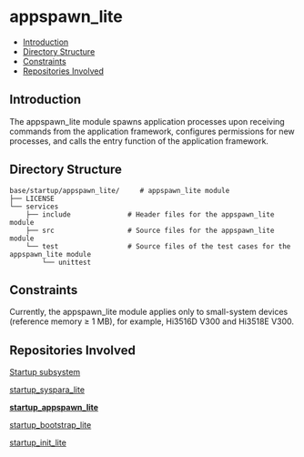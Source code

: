 # appspawn\_lite<a name="EN-US_TOPIC_0000001081995748"></a>

-   [Introduction](#section469617221261)
-   [Directory Structure](#section15884114210197)
-   [Constraints](#section12212842173518)
-   [Repositories Involved](#section641143415335)

## Introduction<a name="section469617221261"></a>

The appspawn\_lite module spawns application processes upon receiving commands from the application framework, configures permissions for new processes, and calls the entry function of the application framework.

## Directory Structure<a name="section15884114210197"></a>

```
base/startup/appspawn_lite/     # appspawn_lite module
├── LICENSE
└── services
    ├── include              # Header files for the appspawn_lite module
    ├── src                  # Source files for the appspawn_lite module
    └── test                 # Source files of the test cases for the appspawn_lite module
        └── unittest
```

## Constraints<a name="section12212842173518"></a>

Currently, the appspawn\_lite module applies only to small-system devices \(reference memory ≥ 1 MB\), for example, Hi3516D V300 and Hi3518E V300.

## Repositories Involved<a name="section641143415335"></a>

[Startup subsystem](https://gitee.com/openharmony/docs/blob/master/en/readme/startup.md)

[startup\_syspara\_lite](https://gitee.com/openharmony/startup_syspara_lite/blob/master/README.md)

**[startup\_appspawn\_lite](https://gitee.com/openharmony/startup_appspawn_lite/blob/master/README.md)**

[startup\_bootstrap\_lite](https://gitee.com/openharmony/startup_bootstrap_lite/blob/master/README.md)

[startup\_init\_lite](https://gitee.com/openharmony/startup_init_lite/blob/master/README.md)

